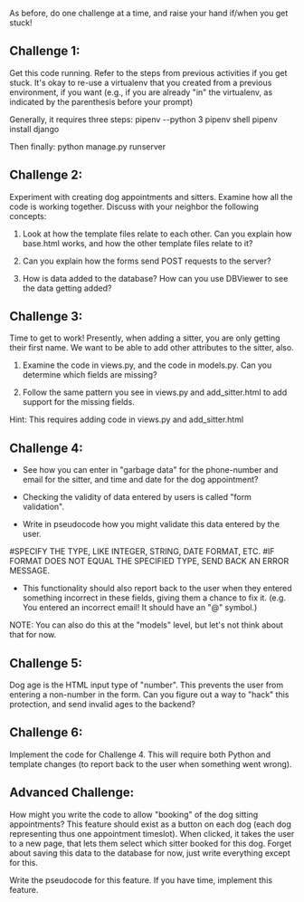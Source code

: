 As before, do one challenge at a time, and raise your hand if/when you
get stuck!


Challenge 1:
-------------------

Get this code running.  Refer to the steps from previous activities if
you get stuck. It's okay to re-use a virtualenv that you created from a
previous environment, if you want (e.g., if you are already "in" the
virtualenv, as indicated by the parenthesis before your prompt)

Generally, it requires three steps:
pipenv --python 3
pipenv shell
pipenv install django

Then finally:
python manage.py runserver


Challenge 2:
-------------------

Experiment with creating dog appointments and sitters. Examine how all
the code is working together. Discuss with your neighbor the following
concepts:

1. Look at how the template files relate to each other. Can you explain how
base.html works, and how the other template files relate to it?

2. Can you explain how the forms send POST requests to the server?

3. How is data added to the database? How can you use DBViewer to see
the data getting added?


Challenge 3:
-------------------

Time to get to work! Presently, when adding a sitter, you are only
getting their first name. We want to be able to add other attributes to
the sitter, also.

1. Examine the code in views.py, and the code in models.py. Can you
determine which fields are missing?

2. Follow the same pattern you see in views.py and add_sitter.html to
add support for the missing fields.

Hint: This requires adding code in views.py and add_sitter.html


Challenge 4:
-------------------

- See how you can enter in "garbage data" for the phone-number and email
  for the sitter, and time and date for the dog appointment?

- Checking the validity of data entered by users is called "form
  validation".

- Write in pseudocode how you might validate this data entered by the
  user.

#SPECIFY THE TYPE, LIKE INTEGER, STRING, DATE FORMAT, ETC.
#IF FORMAT DOES NOT EQUAL THE SPECIFIED TYPE, SEND BACK AN ERROR MESSAGE.

- This functionality should also report back to the user when they
  entered something incorrect in these fields, giving them a chance to
  fix it. (e.g. You entered an incorrect email! It should have an "@"
  symbol.)

NOTE: You can also do this at the "models" level, but let's not think
about that for now.


Challenge 5:
-------------------

Dog age is the HTML input type of "number". This prevents the user from
entering a non-number in the form. Can you figure out a way to "hack"
this protection, and send invalid ages to the backend?


Challenge 6:
-------------------

Implement the code for Challenge 4. This will require both Python and template
changes (to report back to the user when something went wrong).


Advanced Challenge:
-------------------

How might you write the code to allow "booking" of the dog sitting
appointments? This feature should exist as a button on each dog (each
dog representing thus one appointment timeslot). When clicked, it takes
the user to a new page, that lets them select which sitter booked for
this dog. Forget about saving this data to the database for now, just
write everything except for this.

Write the pseudocode for this feature. If you have time, implement this
feature.

